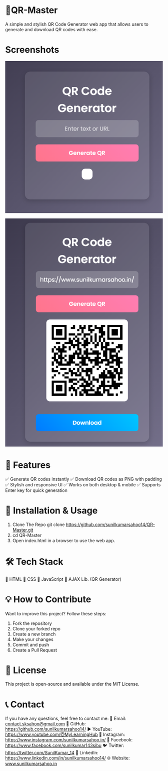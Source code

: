 # 🚀QR-Master

A simple and stylish QR Code Generator web app that allows users to generate and download QR codes with ease.

# Screenshots

![Initial Image](image.png)

![After Image](image-1.png)

# 📌 Features
✅ Generate QR codes instantly
✅ Download QR codes as PNG with padding
✅ Stylish and responsive UI
✅ Works on both desktop & mobile
✅ Supports Enter key for quick generation

# 📂 Installation & Usage
1. Clone The Repo 
git clone https://github.com/sunilkumarsahoo14/QR-Master.git
2. cd QR-Master
3. Open index.html in a browser to use the web app.

# 🛠 Tech Stack
🔹 HTML
🔹 CSS
🔹 JavaScript
🔹 AJAX Lib. (QR Generator)

# 💡 How to Contribute
Want to improve this project? Follow these steps:

1. Fork the repository
2. Clone your forked repo
3. Create a new branch
4. Make your changes
5. Commit and push
6. Create a Pull Request

# 📜 License
This project is open-source and available under the MIT License.

# 📞 Contact
If you have any questions, feel free to contact me:
📧 Email: contact.sksahoo@gmail.com
📱 GitHub: https://github.com/sunilkumarsahoo14/
▶️ YouTube: https://www.youtube.com/@MyLearningHub
📸 Instagram: https://www.instagram.com/sunilkumarsahoo.in/
📘 Facebook: https://www.facebook.com/sunilkumar143sibu
🐦 Twitter: https://twitter.com/SunilKumar_14
🔗 LinkedIn: https://www.linkedin.com/in/sunilkumarsahoo14/
🌐 Website: www.sunilkumarsahoo.in


